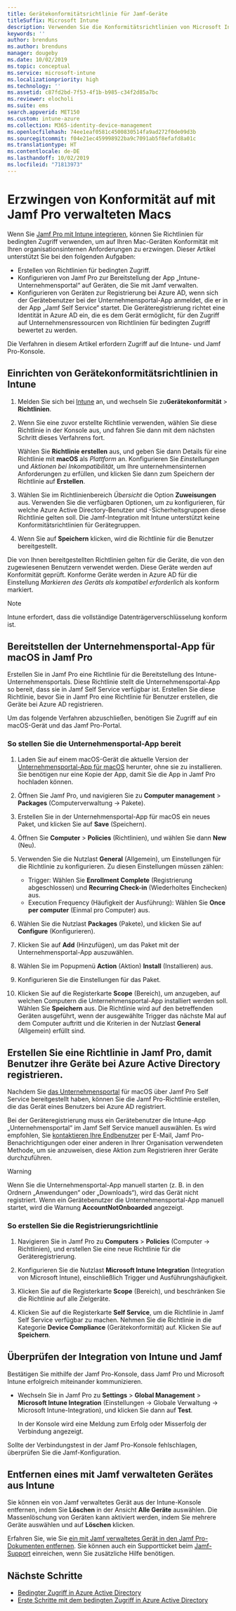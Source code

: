 ```yaml
---
title: Gerätekonformitätsrichtlinie für Jamf-Geräte
titleSuffix: Microsoft Intune
description: Verwenden Sie die Konformitätsrichtlinien von Microsoft Intune zusammen mit dem bedingten Zugriff von Azure Active Directory, um mit Jamf verwaltete Geräte zu sichern.
keywords: ''
author: brenduns
ms.author: brenduns
manager: dougeby
ms.date: 10/02/2019
ms.topic: conceptual
ms.service: microsoft-intune
ms.localizationpriority: high
ms.technology: ''
ms.assetid: c87fd2bd-7f53-4f1b-b985-c34f2d85a7bc
ms.reviewer: elocholi
ms.suite: ems
search.appverid: MET150
ms.custom: intune-azure
ms.collection: M365-identity-device-management
ms.openlocfilehash: 74ee1eaf0581c4500830514fa9ad272f0de09d3b
ms.sourcegitcommit: f04e21ec459998922ba9c7091ab5f8efafd8a01c
ms.translationtype: HT
ms.contentlocale: de-DE
ms.lasthandoff: 10/02/2019
ms.locfileid: "71813973"
---
```

# <a name="enforce-compliance-on-macs-managed-with-jamf-pro"></a>Erzwingen von Konformität auf mit Jamf Pro verwalteten Macs

Wenn Sie [Jamf Pro mit Intune integrieren](conditional-access-integrate-jamf.md), können Sie Richtlinien für bedingten Zugriff verwenden, um auf Ihren Mac-Geräten Konformität mit Ihren organisationsinternen Anforderungen zu erzwingen.  Dieser Artikel unterstützt Sie bei den folgenden Aufgaben:  

- Erstellen von Richtlinien für bedingten Zugriff.
- Konfigurieren von Jamf Pro zur Bereitstellung der App „Intune-Unternehmensportal“ auf Geräten, die Sie mit Jamf verwalten.
- Konfigurieren von Geräten zur Registrierung bei Azure AD, wenn sich der Gerätebenutzer bei der Unternehmensportal-App anmeldet, die er in der App „Jamf Self Service“ startet. Die Geräteregistrierung richtet eine Identität in Azure AD ein, die es dem Gerät ermöglicht, für den Zugriff auf Unternehmensressourcen von Richtlinien für bedingten Zugriff bewertet zu werden.  
 
Die Verfahren in diesem Artikel erfordern Zugriff auf die Intune- und Jamf Pro-Konsole.

## <a name="set-up-device-compliance-policies-in-intune"></a>Einrichten von Gerätekonformitätsrichtlinien in Intune

1. Melden Sie sich bei [Intune](https://go.microsoft.com/fwlink/?linkid=2090973) an, und wechseln Sie zu**Gerätekonformität** > **Richtlinien**. 
2. Wenn Sie eine zuvor erstellte Richtlinie verwenden, wählen Sie diese Richtlinie in der Konsole aus, und fahren Sie dann mit dem nächsten Schritt dieses Verfahrens fort.  
   
   Wählen Sie **Richtlinie erstellen** aus, und geben Sie dann Details für eine Richtlinie mit **macOS** als *Plattform* an. Konfigurieren Sie *Einstellungen* und *Aktionen bei Inkompatibilität*, um Ihre unternehmensinternen Anforderungen zu erfüllen, und klicken Sie dann zum Speichern der Richtlinie auf **Erstellen**.

3. Wählen Sie im Richtlinienbereich *Übersicht* die Option **Zuweisungen** aus. Verwenden Sie die verfügbaren Optionen, um zu konfigurieren, für welche Azure Active Directory-Benutzer und -Sicherheitsgruppen diese Richtlinie gelten soll. Die Jamf-Integration mit Intune unterstützt keine Konformitätsrichtlinien für Gerätegruppen. 

4. Wenn Sie auf **Speichern** klicken, wird die Richtlinie für die Benutzer bereitgestellt.  

Die von Ihnen bereitgestellten Richtlinien gelten für die Geräte, die von den zugewiesenen Benutzern verwendet werden. Diese Geräte werden auf Konformität geprüft. Konforme Geräte werden in Azure AD für die Einstellung *Markieren des Geräts als kompatibel erforderlich* als konform markiert.  

> [!NOTE]
> Intune erfordert, dass die vollständige Datenträgerverschlüsselung konform ist.

## <a name="deploy-the-company-portal-app-for-macos-in-jamf-pro"></a>Bereitstellen der Unternehmensportal-App für macOS in Jamf Pro

Erstellen Sie in Jamf Pro eine Richtlinie für die Bereitstellung des Intune-Unternehmensportals. Diese Richtlinie stellt die Unternehmensportal-App so bereit, dass sie in Jamf Self Service verfügbar ist. Erstellen Sie diese Richtlinie, bevor Sie in Jamf Pro eine Richtlinie für Benutzer erstellen, die Geräte bei Azure AD registrieren.  

Um das folgende Verfahren abzuschließen, benötigen Sie Zugriff auf ein macOS-Gerät und das Jamf Pro-Portal. 

### <a name="to-deploy-the-company-portal-app"></a>So stellen Sie die Unternehmensportal-App bereit  

1. Laden Sie auf einem macOS-Gerät die aktuelle Version der [Unternehmensportal-App für macOS](https://go.microsoft.com/fwlink/?linkid=862280) herunter, ohne sie zu installieren. Sie benötigen nur eine Kopie der App, damit Sie die App in Jamf Pro hochladen können.  

2. Öffnen Sie Jamf Pro, und navigieren Sie zu **Computer management** > **Packages** (Computerverwaltung -> Pakete).

3. Erstellen Sie in der Unternehmensportal-App für macOS ein neues Paket, und klicken Sie auf **Save** (Speichern).

4. Öffnen Sie **Computer** > **Policies** (Richtlinien), und wählen Sie dann **New** (Neu).

5. Verwenden Sie die Nutzlast **General** (Allgemein), um Einstellungen für die Richtlinie zu konfigurieren. Zu diesen Einstellungen müssen zählen:
   - Trigger: Wählen Sie **Enrollment Complete** (Registrierung abgeschlossen) und **Recurring Check-in** (Wiederholtes Einchecken) aus.
   - Execution Frequency (Häufigkeit der Ausführung): Wählen Sie **Once per computer** (Einmal pro Computer) aus.

6. Wählen Sie die Nutzlast **Packages** (Pakete), und klicken Sie auf **Configure** (Konfigurieren).

7. Klicken Sie auf **Add** (Hinzufügen), um das Paket mit der Unternehmensportal-App auszuwählen.

8. Wählen Sie im Popupmenü **Action** (Aktion) **Install** (Installieren) aus.
9. Konfigurieren Sie die Einstellungen für das Paket.

10. Klicken Sie auf die Registerkarte **Scope** (Bereich), um anzugeben, auf welchen Computern die Unternehmensportal-App installiert werden soll. Wählen Sie **Speichern** aus. Die Richtlinie wird auf den betreffenden Geräten ausgeführt, wenn der ausgewählte Trigger das nächste Mal auf dem Computer auftritt und die Kriterien in der Nutzlast **General** (Allgemein) erfüllt sind.

## <a name="create-a-policy-in-jamf-pro-to-have-users-register-their-devices-with-azure-active-directory"></a>Erstellen Sie eine Richtlinie in Jamf Pro, damit Benutzer ihre Geräte bei Azure Active Directory registrieren.  

Nachdem Sie [das Unternehmensportal](conditional-access-assign-jamf.md#deploy-the-company-portal-app-for-macos-in-jamf-pro) für macOS über Jamf Pro Self Service bereitgestellt haben, können Sie die Jamf Pro-Richtlinie erstellen, die das Gerät eines Benutzers bei Azure AD registriert. 

Bei der Geräteregistrierung muss ein Gerätebenutzer die Intune-App „Unternehmensportal“ im Jamf Self Service manuell auswählen. Es wird empfohlen, Sie [kontaktieren Ihre Endbenutzer](../fundamentals/end-user-educate.md) per E-Mail, Jamf Pro-Benachrichtigungen oder einer anderen in Ihrer Organisation verwendeten Methode, um sie anzuweisen, diese Aktion zum Registrieren ihrer Geräte durchzuführen. 

> [!WARNING]
> Wenn Sie die Unternehmensportal-App manuell starten (z. B. in den Ordnern „Anwendungen“ oder „Downloads“), wird das Gerät nicht registriert. Wenn ein Gerätebenutzer die Unternehmensportal-App manuell startet, wird die Warnung **AccountNotOnboarded** angezeigt.

### <a name="to-create-the-registration-policy"></a>So erstellen Sie die Registrierungsrichtlinie  

1. Navigieren Sie in Jamf Pro zu **Computers** > **Policies** (Computer -> Richtlinien), und erstellen Sie eine neue Richtlinie für die Geräteregistrierung.

2. Konfigurieren Sie die Nutzlast **Microsoft Intune Integration** (Integration von Microsoft Intune), einschließlich Trigger und Ausführungshäufigkeit.

3. Klicken Sie auf die Registerkarte **Scope** (Bereich), und beschränken Sie die Richtlinie auf alle Zielgeräte.

4. Klicken Sie auf die Registerkarte **Self Service**, um die Richtlinie in Jamf Self Service verfügbar zu machen. Nehmen Sie die Richtlinie in die Kategorie **Device Compliance** (Gerätekonformität) auf. Klicken Sie auf **Speichern**.

## <a name="validate-intune-and-jamf-integration"></a>Überprüfen der Integration von Intune und Jamf  

Bestätigen Sie mithilfe der Jamf Pro-Konsole, dass Jamf Pro und Microsoft Intune erfolgreich miteinander kommunizieren. 

- Wechseln Sie in Jamf Pro zu **Settings** > **Global Management** > **Microsoft Intune Integration** (Einstellungen -> Globale Verwaltung -> Microsoft Intune-Integration), und klicken Sie dann auf **Test**. 

    In der Konsole wird eine Meldung zum Erfolg oder Misserfolg der Verbindung angezeigt.  

Sollte der Verbindungstest in der Jamf Pro-Konsole fehlschlagen, überprüfen Sie die Jamf-Konfiguration. 


## <a name="removing-a-jamf-managed-device-from-intune"></a>Entfernen eines mit Jamf verwalteten Gerätes aus Intune

Sie können ein von Jamf verwaltetes Gerät aus der Intune-Konsole entfernen, indem Sie **Löschen** in der Ansicht **Alle Geräte** auswählen. Die Massenlöschung von Geräten kann aktiviert werden, indem Sie mehrere Geräte auswählen und auf **Löschen** klicken.

Erfahren Sie, wie Sie [ein mit Jamf verwaltetes Gerät in den Jamf Pro-Dokumenten entfernen](https://www.jamf.com/jamf-nation/articles/80/unmanaging-computers-while-preserving-their-inventory-information). Sie können auch ein Supportticket beim [Jamf-Support](https://www.jamf.com/support/) einreichen, wenn Sie zusätzliche Hilfe benötigen. 

## <a name="next-steps"></a>Nächste Schritte

- [Bedingter Zugriff in Azure Active Directory](https://docs.microsoft.com/azure/active-directory/active-directory-conditional-access-azure-portal)
- [Erste Schritte mit dem bedingten Zugriff in Azure Active Directory](https://docs.microsoft.com/azure/active-directory/active-directory-conditional-access-azure-portal-get-started)
